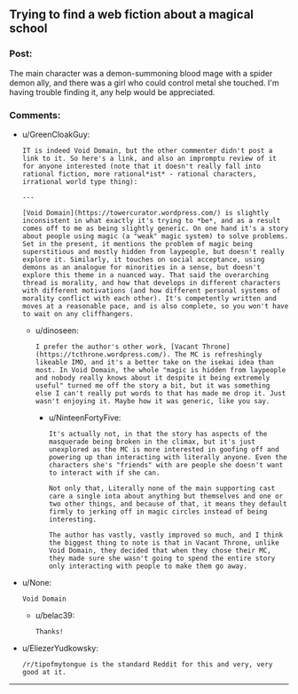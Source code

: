 ## Trying to find a web fiction about a magical school

### Post:

The main character was a demon-summoning blood mage with a spider demon ally, and there was a girl who could control metal she touched. I'm having trouble finding it, any help would be appreciated.

### Comments:

- u/GreenCloakGuy:
  ```
  IT is indeed Void Domain, but the other commenter didn't post a link to it. So here's a link, and also an impromptu review of it for anyone interested (note that it doesn't really fall into rational fiction, more rational*ist* - rational characters, irrational world type thing):

  ---

  [Void Domain](https://towercurator.wordpress.com/) is slightly inconsistent in what exactly it's trying to *be*, and as a result comes off to me as being slightly generic. On one hand it's a story about people using magic (a "weak" magic system) to solve problems. Set in the present, it mentions the problem of magic being superstitious and mostly hidden from laypeople, but doesn't really explore it. Similarly, it touches on social acceptance, using demons as an analogue for minorities in a sense, but doesn't explore this theme in a nuanced way. That said the overarching thread is morality, and how that develops in different characters with different motivations (and how different personal systems of morality conflict with each other). It's competently written and moves at a reasonable pace, and is also complete, so you won't have to wait on any cliffhangers.
  ```

  - u/dinoseen:
    ```
    I prefer the author's other work, [Vacant Throne](https://tcthrone.wordpress.com/). The MC is refreshingly likeable IMO, and it's a better take on the isekai idea than most. In Void Domain, the whole "magic is hidden from laypeople and nobody really knows about it despite it being extremely useful" turned me off the story a bit, but it was something else I can't really put words to that has made me drop it. Just wasn't enjoying it. Maybe how it was generic, like you say.
    ```

    - u/NinteenFortyFive:
      ```
      It's actually not, in that the story has aspects of the masquerade being broken in the climax, but it's just unexplored as the MC is more interested in goofing off and powering up than interacting with literally anyone. Even the characters she's "friends" with are people she doesn't want to interact with if she can.

      Not only that, Literally none of the main supporting cast care a single iota about anything but themselves and one or two other things, and because of that, it means they default firmly to jerking off in magic circles instead of being interesting.

      The author has vastly, vastly improved so much, and I think the biggest thing to note is that in Vacant Throne, unlike Void Domain, they decided that when they chose their MC, they made sure she wasn't going to spend the entire story only interacting with people to make them go away.
      ```

- u/None:
  ```
  Void Domain
  ```

  - u/belac39:
    ```
    Thanks!
    ```

- u/EliezerYudkowsky:
  ```
  /r/tipofmytongue is the standard Reddit for this and very, very good at it.
  ```

---


